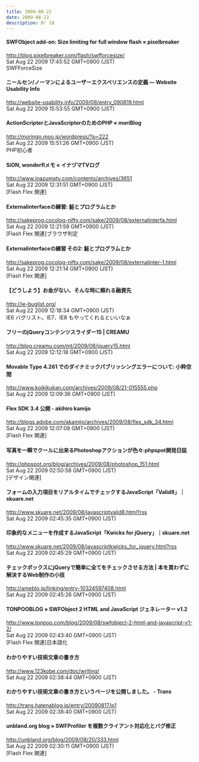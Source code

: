```yaml
---
title: 2009-08-22
date: 2009-08-22
description: B! 18
---
```


#### SWFObject add-on: Size limiting for full window flash « pixelbreaker
http://blog.pixelbreaker.com/flash/swfforcesize/<br>
Sat Aug 22 2009 17:45:52 GMT+0900 (JST)<br>
SWFForceSize


#### ニールセン/ノーマンによるユーザーエクスペリエンスの定義 — Website Usability Info
http://website-usability.info/2009/08/entry_090819.html<br>
Sat Aug 22 2009 15:53:55 GMT+0900 (JST)<br>


#### ActionScripterとJavaScripterのためのPHP «  moriBlog
http://moringo.moo.jp/wordpress/?p=222<br>
Sat Aug 22 2009 15:51:26 GMT+0900 (JST)<br>
PHP初心者


#### SiON, wonderflメモ « イナヅマTVログ
http://www.inazumatv.com/contents/archives/3651<br>
Sat Aug 22 2009 12:31:51 GMT+0900 (JST)<br>
[Flash Flex 関連]


#### Externalinterfaceの練習: 鮭とプログラムとか
http://sakeprog.cocolog-nifty.com/sake/2009/08/externalinterfa.html<br>
Sat Aug 22 2009 12:21:59 GMT+0900 (JST)<br>
[Flash Flex 関連]ブラウザ判定


#### Externalinterfaceの練習  その2: 鮭とプログラムとか
http://sakeprog.cocolog-nifty.com/sake/2009/08/externalinter-1.html<br>
Sat Aug 22 2009 12:21:14 GMT+0900 (JST)<br>
[Flash Flex 関連]


#### 【どうしよう】お金がない、そんな時に頼れる融資先
http://ie-buglist.org/<br>
Sat Aug 22 2009 12:18:34 GMT+0900 (JST)<br>
IE6 バグリスト。IE7、IE8 もやってくれるといいなぁ


#### フリーのjQueryコンテンツスライダー15 | CREAMU
http://blog.creamu.com/mt/2009/08/jquery15.html<br>
Sat Aug 22 2009 12:12:18 GMT+0900 (JST)<br>


#### Movable Type 4.261 でのダイナミックパブリッシングエラーについて: 小粋空間
http://www.koikikukan.com/archives/2009/08/21-015555.php<br>
Sat Aug 22 2009 12:09:36 GMT+0900 (JST)<br>


#### Flex SDK 3.4 公開 - akihiro kamijo
http://blogs.adobe.com/akamijo/archives/2009/08/flex_sdk_34.html<br>
Sat Aug 22 2009 12:07:08 GMT+0900 (JST)<br>
[Flash Flex 関連]


#### 写真を一瞬でクールに出来るPhotoshopアクションが色々:phpspot開発日誌
http://phpspot.org/blog/archives/2009/08/photoshop_151.html<br>
Sat Aug 22 2009 02:50:58 GMT+0900 (JST)<br>
[デザイン関連]


#### フォームの入力項目をリアルタイムでチェックするJavaScript「Valid8」｜skuare.net
http://www.skuare.net/2009/08/javascriptvalid8.html?rss<br>
Sat Aug 22 2009 02:45:35 GMT+0900 (JST)<br>


#### 印象的なメニューを作成するJavaScript「Kwicks for jQuery」｜skuare.net
http://www.skuare.net/2009/08/javascriptkwicks_for_jquery.html?rss<br>
Sat Aug 22 2009 02:45:29 GMT+0900 (JST)<br>


#### チェックボックスにjQueryで簡単に全てをチェックさせる方法 | 本を買わずに解決するWeb制作の小技
http://ameblo.jp/linking/entry-10324597408.html<br>
Sat Aug 22 2009 02:45:26 GMT+0900 (JST)<br>


#### TONPOOBLOG » SWFObject 2 HTML and JavaScript ジェネレーター v1.2 
http://www.tonpoo.com/blog/2009/08/swfobject-2-html-and-javascript-v1-2/<br>
Sat Aug 22 2009 02:43:40 GMT+0900 (JST)<br>
[Flash Flex 関連]日本語化


#### わかりやすい技術文章の書き方
http://www.123kobe.com/doc/writing/<br>
Sat Aug 22 2009 02:38:44 GMT+0900 (JST)<br>


#### わかりやすい技術文章の書き方というページを公開しました。 - Trans
http://trans.hatenablog.jp/entry/20090817/p1<br>
Sat Aug 22 2009 02:38:40 GMT+0900 (JST)<br>


#### unbland.org blog » SWFProfiler を複数クライアント対応化とバグ修正
http://unbland.org/blog/2009/08/20/333.html<br>
Sat Aug 22 2009 02:30:11 GMT+0900 (JST)<br>
[Flash Flex 関連]


